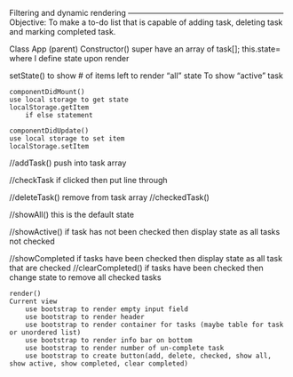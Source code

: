 Filtering and dynamic rendering
————————————————————
Objective: To make a to-do list that is capable of adding task, deleting task and marking completed task. 


Class App (parent)
  Constructor()
	super
	have an array of task[];
	this.state= where I define state upon render

   setState()
	 to show # of items left 
         to render “all”  state
         To show “active” task 
  
    componentDidMount()
	use local storage to get state
    localStorage.getItem
        if else statement

    componentDidUpdate()
	use local storage to set item
    localStorage.setItem
 
  //addTask() 
   push into task array

 //checkTask
  if clicked then put line through

  //deleteTask() 
    remove from task array
  //checkedTask() 
  
  //showAll() 
  this is the default state

  //showActive() 
   if task has not been checked 
    then display state as all tasks not checked

  //showCompleted
    if tasks have been checked 
    then display state as all task that are checked
  //clearCompleted() 
    if tasks have been checked 
    then change state to remove all checked tasks

	
    render()
	Current view
	    use bootstrap to render empty input field
	    use bootstrap to render header
	    use bootstrap to render container for tasks	(maybe table for task or unordered list)
	    use bootstrap to render info bar on bottom	
	    use bootstrap to render number of un-complete task
	    use bootstrap to create button(add, delete, checked, show all, show active, show completed, clear completed)		
	    